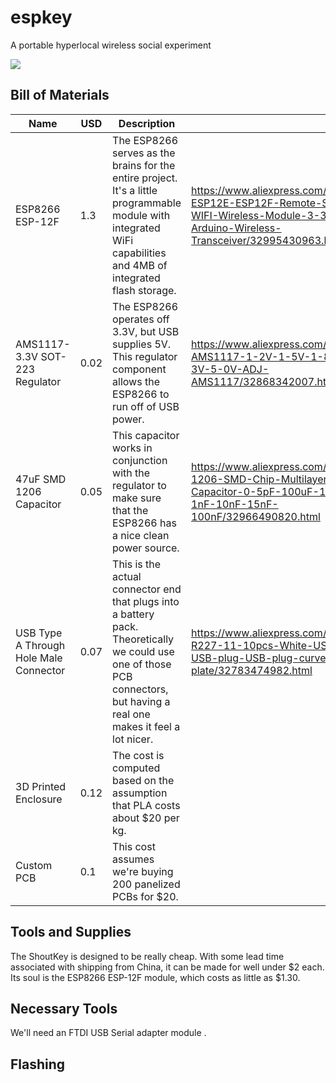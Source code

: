 # espkey
A portable hyperlocal wireless social experiment

![](images/screenshot.png)

## Bill of Materials


| Name                                   | USD  | Description                                                                                                                                                                 |                                                                                                                                                         | 
|----------------------------------------|------|----------------------------------------------------------------------------------------------------------------------------------------------------------------------------|----------------------------------------------------------------------------------------------------------------------------------------------------------| 
| ESP8266 ESP-12F                        | 1.3  | The ESP8266 serves as the brains for the entire project. It's a little programmable module with integrated WiFi capabilities and 4MB of integrated flash storage.          | https://www.aliexpress.com/item/ESP8266-ESP12E-ESP12F-Remote-Serial-Port-WIFI-Wireless-Module-3-3V-SPI-For-Arduino-Wireless-Transceiver/32995430963.html | 
| AMS1117-3.3V SOT-223 Regulator         | 0.02 | The ESP8266 operates off 3.3V, but USB supplies 5V. This regulator component allows the ESP8266 to run off of USB power.                                                   | https://www.aliexpress.com/item/100PCS-AMS1117-1-2V-1-5V-1-8V-2-5V-3-3V-5-0V-ADJ-AMS1117/32868342007.html                                                | 
| 47uF SMD 1206 Capacitor                | 0.05 | This capacitor works in conjunction with the regulator to make sure that the ESP8266 has a nice clean power source.                                                        | https://www.aliexpress.com/item/100pcs-1206-SMD-Chip-Multilayer-Ceramic-Capacitor-0-5pF-100uF-10pF-100pF-1nF-10nF-15nF-100nF/32966490820.html            | 
| USB Type A Through Hole Male Connector | 0.07 | This is the actual connector end that plugs into a battery pack. Theoretically we could use one of those PCB connectors, but having a real one makes it feel a lot nicer.  | https://www.aliexpress.com/item/Promotion-R227-11-10pcs-White-USB-A-male-USB-plug-USB-plug-curved-needle-plate/32783474982.html                          | 
| 3D Printed Enclosure                   | 0.12 | The cost is computed based on the assumption that PLA costs about $20 per kg.                                                                                              |                                                                                                                                                          | 
| Custom PCB                             | 0.1  | This cost assumes we're buying 200 panelized PCBs for $20.                                                                                                                 |                                                                                                                                                          | 


## Tools and Supplies

The ShoutKey is designed to be really cheap. With some lead time associated with shipping from China, it can be made for well under $2 each. Its soul is the ESP8266 ESP-12F module, which costs as little as $1.30. 



## Necessary Tools

We'll need an FTDI USB Serial adapter module .


## Flashing

